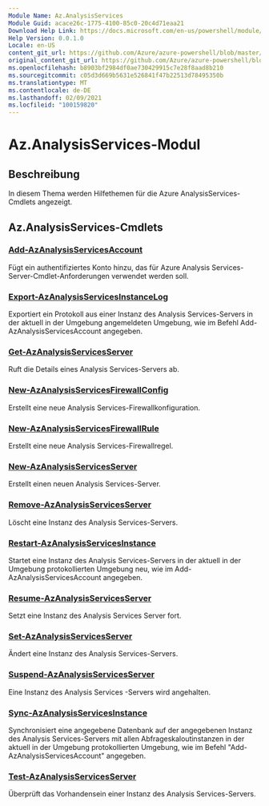 ```yaml
---
Module Name: Az.AnalysisServices
Module Guid: acace26c-1775-4100-85c0-20c4d71eaa21
Download Help Link: https://docs.microsoft.com/en-us/powershell/module/az.analysisservices
Help Version: 0.0.1.0
Locale: en-US
content_git_url: https://github.com/Azure/azure-powershell/blob/master/src/AnalysisServices/AnalysisServices/help/Az.AnalysisServices.md
original_content_git_url: https://github.com/Azure/azure-powershell/blob/master/src/AnalysisServices/AnalysisServices/help/Az.AnalysisServices.md
ms.openlocfilehash: b8903bf2984df0ae730429915c7e28f8aad8b210
ms.sourcegitcommit: c05d3d669b5631e526841f47b22513d78495350b
ms.translationtype: MT
ms.contentlocale: de-DE
ms.lasthandoff: 02/09/2021
ms.locfileid: "100159820"
---
```

# Az.AnalysisServices-Modul
## Beschreibung
In diesem Thema werden Hilfethemen für die Azure AnalysisServices-Cmdlets angezeigt.

## Az.AnalysisServices-Cmdlets
### [Add-AzAnalysisServicesAccount](Add-AzAnalysisServicesAccount.md)
Fügt ein authentifiziertes Konto hinzu, das für Azure Analysis Services-Server-Cmdlet-Anforderungen verwendet werden soll.

### [Export-AzAnalysisServicesInstanceLog](Export-AzAnalysisServicesInstanceLog.md)
Exportiert ein Protokoll aus einer Instanz des Analysis Services-Servers in der aktuell in der Umgebung angemeldeten Umgebung, wie im Befehl Add-AzAnalysisServicesAccount angegeben.

### [Get-AzAnalysisServicesServer](Get-AzAnalysisServicesServer.md)
Ruft die Details eines Analysis Services-Servers ab.

### [New-AzAnalysisServicesFirewallConfig](New-AzAnalysisServicesFirewallConfig.md)
Erstellt eine neue Analysis Services-Firewallkonfiguration. 

### [New-AzAnalysisServicesFirewallRule](New-AzAnalysisServicesFirewallRule.md)
Erstellt eine neue Analysis Services-Firewallregel.

### [New-AzAnalysisServicesServer](New-AzAnalysisServicesServer.md)
Erstellt einen neuen Analysis Services-Server.

### [Remove-AzAnalysisServicesServer](Remove-AzAnalysisServicesServer.md)
Löscht eine Instanz des Analysis Services-Servers.

### [Restart-AzAnalysisServicesInstance](Restart-AzAnalysisServicesInstance.md)
Startet eine Instanz des Analysis Services-Servers in der aktuell in der Umgebung protokollierten Umgebung neu, wie im Add-AzAnalysisServicesAccount angegeben.

### [Resume-AzAnalysisServicesServer](Resume-AzAnalysisServicesServer.md)
Setzt eine Instanz des Analysis Services Server fort.

### [Set-AzAnalysisServicesServer](Set-AzAnalysisServicesServer.md)
Ändert eine Instanz des Analysis Services-Servers.

### [Suspend-AzAnalysisServicesServer](Suspend-AzAnalysisServicesServer.md)
Eine Instanz des Analysis Services -Servers wird angehalten.

### [Sync-AzAnalysisServicesInstance](Sync-AzAnalysisServicesInstance.md)
Synchronisiert eine angegebene Datenbank auf der angegebenen Instanz des Analysis Services-Servers mit allen Abfrageskaloutinstanzen in der aktuell in der Umgebung protokollierten Umgebung, wie im Befehl "Add-AzAnalysisServicesAccount" angegeben.

### [Test-AzAnalysisServicesServer](Test-AzAnalysisServicesServer.md)
Überprüft das Vorhandensein einer Instanz des Analysis Services-Servers.

